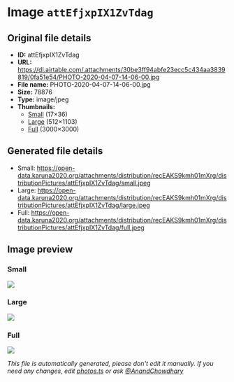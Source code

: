 # Image `attEfjxpIX1ZvTdag`

## Original file details

- **ID:** attEfjxpIX1ZvTdag
- **URL:** https://dl.airtable.com/.attachments/30be3ff94abfe23ecc5c434aa3839819/0fa51e54/PHOTO-2020-04-07-14-06-00.jpg
- **File name:** PHOTO-2020-04-07-14-06-00.jpg
- **Size:** 78876
- **Type:** image/jpeg
- **Thumbnails:**
  - [Small](https://dl.airtable.com/.attachmentThumbnails/3d3164abe707d24ed8a20bd86b4916c1/d20cc15f) (17×36)
  - [Large](https://dl.airtable.com/.attachmentThumbnails/c34764087dd43ada1c5bf2cfbaeac7fd/e3a9de24) (512×1103)
  - [Full](https://dl.airtable.com/.attachmentThumbnails/a3d7cbc211ea07cecb7f37a36f233f4e/76650d90) (3000×3000)

## Generated file details

- Small: https://open-data.karuna2020.org/attachments/distribution/recEAKS9kmh01mXrg/distributionPictures/attEfjxpIX1ZvTdag/small.jpeg
- Large: https://open-data.karuna2020.org/attachments/distribution/recEAKS9kmh01mXrg/distributionPictures/attEfjxpIX1ZvTdag/large.jpeg
- Full: https://open-data.karuna2020.org/attachments/distribution/recEAKS9kmh01mXrg/distributionPictures/attEfjxpIX1ZvTdag/full.jpeg

## Image preview

### Small

![](https://open-data.karuna2020.org/attachments/distribution/recEAKS9kmh01mXrg/distributionPictures/attEfjxpIX1ZvTdag/small.jpeg)

### Large

![](https://open-data.karuna2020.org/attachments/distribution/recEAKS9kmh01mXrg/distributionPictures/attEfjxpIX1ZvTdag/large.jpeg)

### Full

![](https://open-data.karuna2020.org/attachments/distribution/recEAKS9kmh01mXrg/distributionPictures/attEfjxpIX1ZvTdag/full.jpeg)

_This file is automatically generated, please don't edit it manually. If you need any changes, edit [photos.ts](/photos.ts) or ask [@AnandChowdhary](https://github.com/AnandChowdhary)_
